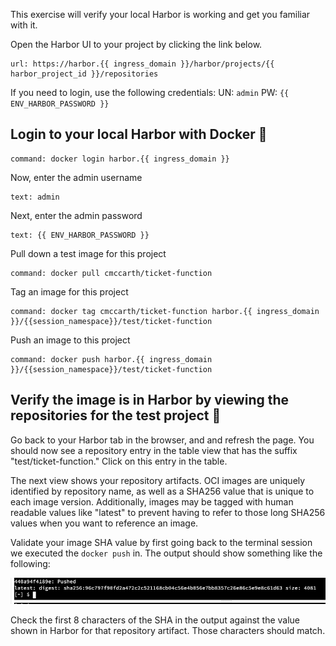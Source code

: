 This exercise will verify your local Harbor is working and get you familiar with it.  

Open the Harbor UI to your project by clicking the link below.
```dashboard:open-url
url: https://harbor.{{ ingress_domain }}/harbor/projects/{{ harbor_project_id }}/repositories
```

If you need to login, use the following credentials:
UN: `admin`
PW: `{{ ENV_HARBOR_PASSWORD }}`

## Login to your local Harbor with Docker 🔧
```terminal:execute
command: docker login harbor.{{ ingress_domain }}
```
Now, enter the admin username
```terminal:input
text: admin
```

Next, enter the admin password
```terminal:input
text: {{ ENV_HARBOR_PASSWORD }}
```

Pull down a test image for this project 
```terminal:execute
command: docker pull cmccarth/ticket-function
```

Tag an image for this project 
```terminal:execute
command: docker tag cmccarth/ticket-function harbor.{{ ingress_domain }}/{{session_namespace}}/test/ticket-function
```

Push an image to this project 
```terminal:execute
command: docker push harbor.{{ ingress_domain }}/{{session_namespace}}/test/ticket-function
```

## Verify the image is in Harbor by viewing the repositories for the test project 🔧
Go back to your Harbor tab in the browser, and and refresh the page.  You should now see a repository entry in the table view that has the suffix "test/ticket-function."  Click on this entry in the table.

The next view shows your repository artifacts.  OCI images are uniquely identified by repository name, as well as a SHA256 value that is unique to each image version.  Additionally, images may be tagged with human readable values like "latest" to prevent having to refer to those long SHA256 values when you want to reference an image.

Validate your image SHA value by first going back to the terminal session we executed the `docker push` in.  The output should show something like the following:

![Docker output showing SHA256](../images/docker-push-output.png)

Check the first 8 characters of the SHA in the output against the value shown in Harbor for that repository artifact.  Those characters should match.